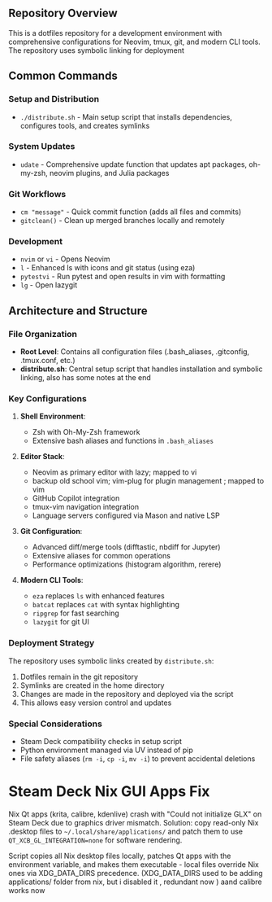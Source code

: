 ## Repository Overview
This is a dotfiles repository for a development environment with comprehensive configurations for Neovim, tmux, git, and modern CLI tools. The repository uses symbolic linking for deployment 

## Common Commands

### Setup and Distribution
- `./distribute.sh` - Main setup script that installs dependencies, configures tools, and creates symlinks

### System Updates
- `udate` - Comprehensive update function that updates apt packages, oh-my-zsh, neovim plugins, and Julia packages

### Git Workflows
- `cm "message"` - Quick commit function (adds all files and commits)
- `gitclean()` - Clean up merged branches locally and remotely

### Development
- `nvim` or `vi` - Opens Neovim
- `l` - Enhanced ls with icons and git status (using eza)
- `pytestvi` - Run pytest and open results in vim with formatting
- `lg` - Open lazygit

## Architecture and Structure

### File Organization
- **Root Level**: Contains all configuration files (.bash_aliases, .gitconfig, .tmux.conf, etc.)
- **distribute.sh**: Central setup script that handles installation and symbolic linking, also has some notes at the end

### Key Configurations
1. **Shell Environment**: 
   - Zsh with Oh-My-Zsh framework
   - Extensive bash aliases and functions in `.bash_aliases`

2. **Editor Stack**:
   - Neovim as primary editor with  lazy; mapped to vi
   - backup old school vim; vim-plug for plugin management ; mapped to vim 
   - GitHub Copilot integration
   - tmux-vim navigation integration
   - Language servers configured via Mason and native LSP

3. **Git Configuration**:
   - Advanced diff/merge tools (difftastic, nbdiff for Jupyter)
   - Extensive aliases for common operations
   - Performance optimizations (histogram algorithm, rerere)

4. **Modern CLI Tools**:
   - `eza` replaces `ls` with enhanced features
   - `batcat` replaces `cat` with syntax highlighting
   - `ripgrep` for fast searching
   - `lazygit` for git UI

### Deployment Strategy
The repository uses symbolic links created by `distribute.sh`:
1. Dotfiles remain in the git repository
2. Symlinks are created in the home directory
3. Changes are made in the repository and deployed via the script
4. This allows easy version control and updates

### Special Considerations
- Steam Deck compatibility checks in setup script
- Python environment managed via UV instead of pip
- File safety aliases (`rm -i`, `cp -i`, `mv -i`) to prevent accidental deletions

# Steam Deck Nix GUI Apps Fix

Nix Qt apps (krita, calibre, kdenlive) crash with "Could not initialize GLX" on Steam Deck due to graphics driver mismatch. Solution: copy read-only Nix .desktop files to `~/.local/share/applications/` and patch them to use `QT_XCB_GL_INTEGRATION=none` for software rendering.

Script copies all Nix desktop files locally, patches Qt apps with the environment variable, and makes them executable - local files override Nix ones via XDG_DATA_DIRS precedence.
(XDG_DATA_DIRS used to be adding applications/ folder from nix, but i disabled it , redundant now )
 aand calibre works now
